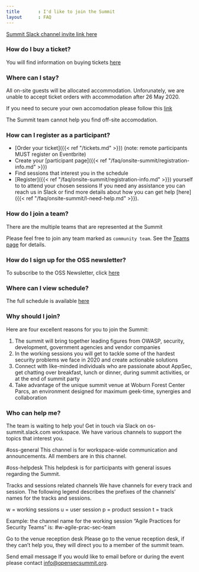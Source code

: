 ```yaml
---
title       : I'd like to join the Summit
layout      : FAQ
---
```


<a href="https://join.slack.com/t/os-summit/shared_invite/enQtMzY4NTk4MzYxNDExLTZjMDFlNDc5YTBkNDU1ZWM5NjM2MDNlZjI0Njc5MDc1NDljOGZjMjliYzNkOTA3OWEyMzczMzI2MjgyYzZlMzc" class="remote_participant"> Summit Slack channel invite link <span>here</span></a>

   
### How do I buy a ticket?

You will find information on buying tickets [here](https://open-security-summit.org/tickets/)

### Where can I stay?

All on-site guests will be allocated accommodation. Unforunately, we are unable to accept ticket orders with accommodation after 26 May 2020.

If you need to secure your own accomodation please follow this [link](https://www.booking.com/searchresults.en-gb.html?label=gen173nr-1FCAEoggJCAlhYSDNYBGhQiAEBmAEuuAEHyAEM2AEB6AEB-AELkgIBeagCAw&sid=4e9c171fbb85ef8c929b518e15dbc1dd&checkin_month=6&checkin_monthday=15&checkin_year=2020&checkout_month=6&checkout_monthday=19&checkout_year=2020&class_interval=1&dtdisc=0&from_sf=1&group_adults=2&group_children=0&inac=0&index_postcard=0&label_click=undef&no_rooms=1&place_id=ChIJsTVe1NWyd0gRyxjetK_hmUw&place_id_lat=52.0277097&place_id_lon=-0.5325043000000278&postcard=0&room1=A%2CA&sb_price_type=total&src_elem=sb&ss=Center%20Parcs%20Woburn%20Forest%2C%20Millbrook%20Road%2C%20Bedford%2C%20UK&ss_all=0&ssb=empty&sshis=0&ssne=Center%20Parcs%20Woburn%20Forest%2C%20Millbrook%20Road%2C%20Bedford%2C%20UK&ssne_untouched=Center%20Parcs%20Woburn%20Forest%2C%20Millbrook%20Road%2C%20Bedford%2C%20UK&=&order=distance_from_landmark&dst_landmark=gp)

The Summit team cannot help you find off-site accomodation.

### How can I register as a participant?

  - [Order your ticket]({{< ref "/tickets.md" >}}) (note: remote participants MUST register on Eventbrite)
  - Create your [participant page]({{< ref "/faq/onsite-summit/registration-info.md" >}})
  - Find sessions that interest you in the schedule
  - [Register]({{< ref "/faq/onsite-summit/registration-info.md" >}}) yourself to to attend your chosen sessions
If you need any assistance you can reach us in Slack or find more details about how you can get help [here]({{< ref "/faq/onsite-summit/I-need-help.md" >}}).

### How do I join a team?

There are the multiple teams that are represented at the Summit

Please feel free to join any team marked as `community team`. See the [Teams page](https://open-security-summit.org/teams/) for details.

### How do I sign up for the OSS newsletter?

To subscribe to the OSS Newsletter, click [here](https://opensecsummit.us18.list-manage.com/subscribe?u=b36737d10afec8efd80e5e21d&id=2c3ad4cbec)

### Where can I view schedule?
The full schedule is available [here](https://open-security-summit.org/schedule/)

### Why should I join?
Here are four excellent reasons for you to join the Summit:
1. The summit will bring together leading figures from OWASP, security, development, government agencies and vendor companies
2. In the working sessions you will get to tackle some of the hardest security problems we face in 2020 and create actionable solutions
3. Connect with like-minded individuals who are passionate about AppSec, get chatting over breakfast, lunch or dinner, during summit activities, or at the end of summit party
4. Take advantage of the unique summit venue at Woburn Forest Center Parcs, an environment designed for maximum geek-time, synergies and collaboration

### Who can help me?

The team is waiting to help you! Get in touch via Slack on os-summit.slack.com workspace.
We have various channels to support the topics that interest you.

#oss-general
This channel is for workspace-wide communication and announcements. All members are in this channel.

#oss-helpdesk
This helpdesk is for participants with general issues regarding the Summit.

Tracks and sessions related channels
We have channels for every track and session. The following legend describes the prefixes of the channels’ names for the tracks and sessions.

w = working sessions
u = user session
p = product session
t = track

Example: the channel name for the working session “Agile Practices for Security Teams” is: #w-agile-prac-sec-team

Go to the venue reception desk
Please go to the venue reception desk, if they can’t help you, they will direct you to a member of the summit team.

Send email message
If you would like to email before or during the event please contact info@opensecsummit.org.

